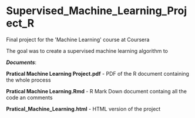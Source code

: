 # Supervised_Machine_Learning_Project_R

Final project for the 'Machine Learning' course at Coursera

The goal was to create a supervised machine learning algorithm to 


***Documents***:

**Pratical Machine Learning Project.pdf** - PDF of the R document containing the whole process

**Pratical Machine Learning.Rmd** - R Mark Down document containg all the code an comments

**Pratical_Machine_Learning.html** - HTML version of the project


